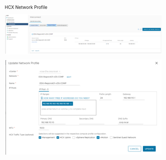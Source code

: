HCX Network Profile


![](/img/HCX/HCX_NetworkProfile.PNG)


![](/img/HCX/HCX_NetworkProfile2.PNG)

